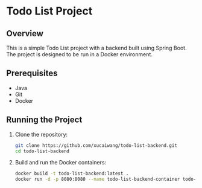 # Todo List Project

## Overview

This is a simple Todo List project with a backend built using Spring Boot. The project is designed to be run in a Docker environment.

## Prerequisites

- Java
- Git
- Docker

## Running the Project

1. Clone the repository:
    ```bash
    git clone https://github.com/xucaiwang/todo-list-backend.git
    cd todo-list-backend
    ```

2. Build and run the Docker containers:
    ```bash
    docker build -t todo-list-backend:latest .
    docker run -d -p 8080:8080 --name todo-list-backend-container todo-list-backend:latest
    ```